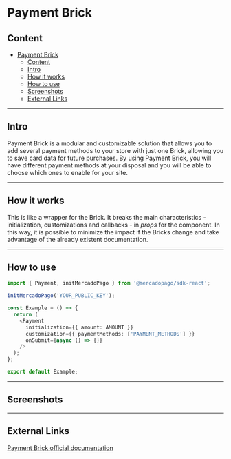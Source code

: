 # Payment Brick

## Content

- [Payment Brick](#payment-brick)
  - [Content](#content)
  - [Intro](#intro)
  - [How it works](#how-it-works)
  - [How to use](#how-to-use)
  - [Screenshots](#screenshots)
  - [External Links](#external-links)

---

## Intro

Payment Brick is a modular and customizable solution that allows you to add several payment methods to your store with just one Brick, allowing you to save card data for future purchases. By using Payment Brick, you will have different payment methods at your disposal and you will be able to choose which ones to enable for your site.

---

## How it works

This is like a wrapper for the Brick. It breaks the main characteristics - initialization, customizations and callbacks - in _props_ for the component. In this way, it is possible to minimize the impact if the Bricks change and take advantage of the already existent documentation.

---

## How to use

```ts
import { Payment, initMercadoPago } from '@mercadopago/sdk-react';

initMercadoPago('YOUR_PUBLIC_KEY');

const Example = () => {
  return (
    <Payment
      initialization={{ amount: AMOUNT }}
      customization={{ paymentMethods: ['PAYMENT_METHODS'] }}
      onSubmit={async () => {}}
    />
  );
};

export default Example;
```

---

## Screenshots

---

## External Links

[Payment Brick official documentation](https://www.mercadopago.com/developers/en/docs/checkout-bricks/payment-brick/introduction)
